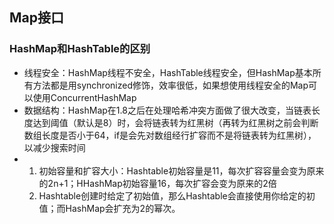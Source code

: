## Map接口
### HashMap和HashTable的区别
* 线程安全：HashMap线程不安全，HashTable线程安全，但HashMap基本所有方法都是用synchronized修饰，效率很低，如果想使用线程安全的Map可以使用ConcurrentHashMap
* 数据结构：HashMap在1.8之后在处理哈希冲突方面做了很大改变，当链表长度达到阈值（默认是8）时，会将链表转为红黑树（再转为红黑树之前会判断数组长度是否小于64，if是会先对数组经行扩容而不是将链表转为红黑树），以减少搜索时间
* 1. 初始容量和扩容大小：Hashtable初始容量是11，每次扩容容量会变为原来的2n+1；HHashMap初始容量16，每次扩容会变为原来的2倍
  2. Hashtable创建时给定了初始值，那么Hashtable会直接使用你给定的初值；而HashMap会扩充为2的幂次。
